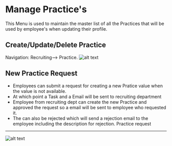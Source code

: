 Manage Practice's
===========

This Menu is used to maintain the master list of all the Practices that will be used by employee's when updating their profile.

Create/Update/Delete Practice
----
Navigation: Recruiting--> Practice.
![alt text](../../images/recruiting/create-update-delete-practice.png "Practice")

New Practice Request
----
 - Employees can submit a request for creating a new Pratice value when the value is not available.
 - At which point a Task and a Email will be sent to recruiting department
 - Employee from recruiting dept can create the new Practice and approved the request so a email will be sent to employee who requested it.
 - The can also be rejected which will send a rejection email to the employee including the description for rejection.
Practice request
----
![alt text](../../images/recruiting/practice-request-submit.png "Practice")

